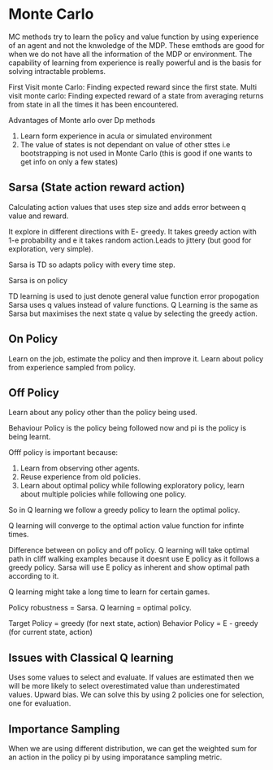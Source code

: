 # Monte Carlo

MC methods try to learn the policy and value function by using experience of an agent and not the knwoledge of the MDP. These emthods are good for when we do not have all the information of the MDP or environment. The capability of learning from experience is really powerful and is the basis for solving intractable problems.

First Visit monte Carlo: Finding expected reward since the first state.
Multi visit monte carlo: Finding expected reward of a state from averaging returns from state in all the times it has been encountered.

Advantages of Monte arlo over Dp methods

1. Learn form experience in acula or simulated environment
2. The value of states is not dependant on value of other sttes i.e bootstrapping is not used in Monte Carlo (this is good if one wants to get info on only a few states)

## Sarsa (State action reward action)

Calculating action values that uses step size and adds error between q value and reward.

It explore in different directions with E- greedy. It takes greedy action with 1-e probability and e it takes random action.Leads to jittery (but good for exploration, very simple).

Sarsa is TD so adapts policy with every time step.

Sarsa is on policy


TD learning is used to just denote general value function error propogation
Sarsa uses q values instead of valure functions.
Q Learning is the same as Sarsa but maximises the next state q value by selecting the greedy action.

## On Policy

Learn on the job, estimate the policy and then improve it. Learn about policy from experience sampled from policy.

## Off Policy

Learn about any policy other than the policy being used. 

Behaviour Policy is the policy being followed now and pi is the policy is being learnt. 

Offf policy is important because:

1. Learn from observing other agents.
2. Reuse experience from old policies.
3. Learn about optimal policy while following exploratory policy, learn about multiple policies while following one policy.

So in Q learning we follow a greedy policy to learn the optimal policy.

Q learning will converge to the optimal action value function for infinte times.

Difference between on policy and off policy. Q learning will take optimal path in cliff walking examples because it doesnt use E policy as it follows a greedy policy. Sarsa will use E policy as inherent and show optimal path according to it.

Q learning might take a long time to learn for certain games.

Policy robustness = Sarsa.
Q learning = optimal policy.

Target Policy = greedy (for next state, action)
Behavior Policy =  E - greedy (for current state, action)

## Issues with Classical Q learning

Uses some values to select and evaluate. If values are estimated then we will be more likely to select overestimated value than underestimated values. Upward bias. We can solve this by using 2 policies one for selection, one for evaluation.

## Importance Sampling

When we are using different distribution, we can get the weighted sum for an action in the policy pi by using imporatance sampling metric.